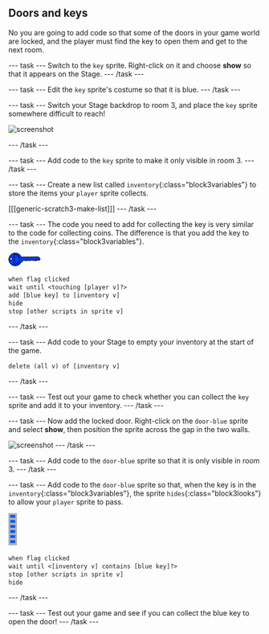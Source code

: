 ## Doors and keys

No you are going to add code so that some of the doors in your game world are locked, and the player must find the key to open them and get to the next room.

--- task ---
Switch to the `key` sprite. Right-click on it and choose **show** so that it appears on the Stage.
--- /task ---

--- task ---
Edit the `key` sprite's costume so that it is blue.
--- /task ---

--- task ---
Switch your Stage backdrop to room 3, and place the `key` sprite somewhere difficult to reach!

 ![screenshot](images/world-key.png)

--- /task ---

--- task ---
Add code to the `key` sprite to make it only visible in room 3.
--- /task ---

--- task ---
Create a new list called `inventory`{:class="block3variables"} to store the items your `player` sprite collects.

[[[generic-scratch3-make-list]]]
--- /task ---

--- task ---
The code you need to add for collecting the key is very similar to the code for collecting coins. The difference is that you add the key to the `inventory`{:class="block3variables"}.

![key](images/key.png)

```blocks3
when flag clicked
wait until <touching [player v]?>
add [blue key] to [inventory v]
hide
stop [other scripts in sprite v]
```
--- /task ---

--- task ---
Add code to your Stage to empty your inventory at the start of the game.

```blocks3
delete (all v) of [inventory v]
```

--- /task ---

--- task ---
Test out your game to check whether you can collect the `key` sprite and add it to your inventory.
--- /task ---

--- task ---
Now add the locked door. Right-click on the `door-blue` sprite and select **show**, then position the sprite across the gap in the two walls.

![screenshot](images/world-door.png)
--- /task ---

--- task ---
Add code to the `door-blue` sprite so that it is only visible in room 3.
--- /task ---

--- task ---
Add code to the `door-blue` sprite so that, when the key is in the `inventory`{:class="block3variables"}, the sprite `hides`{:class="block3looks"} to allow your `player` sprite to pass.

![door](images/door.png)

```blocks3
when flag clicked
wait until <[inventory v] contains [blue key]?>
stop [other scripts in sprite v]
hide
```
--- /task ---

--- task ---
Test out your game and see if you can collect the blue key to open the door!
--- /task ---
